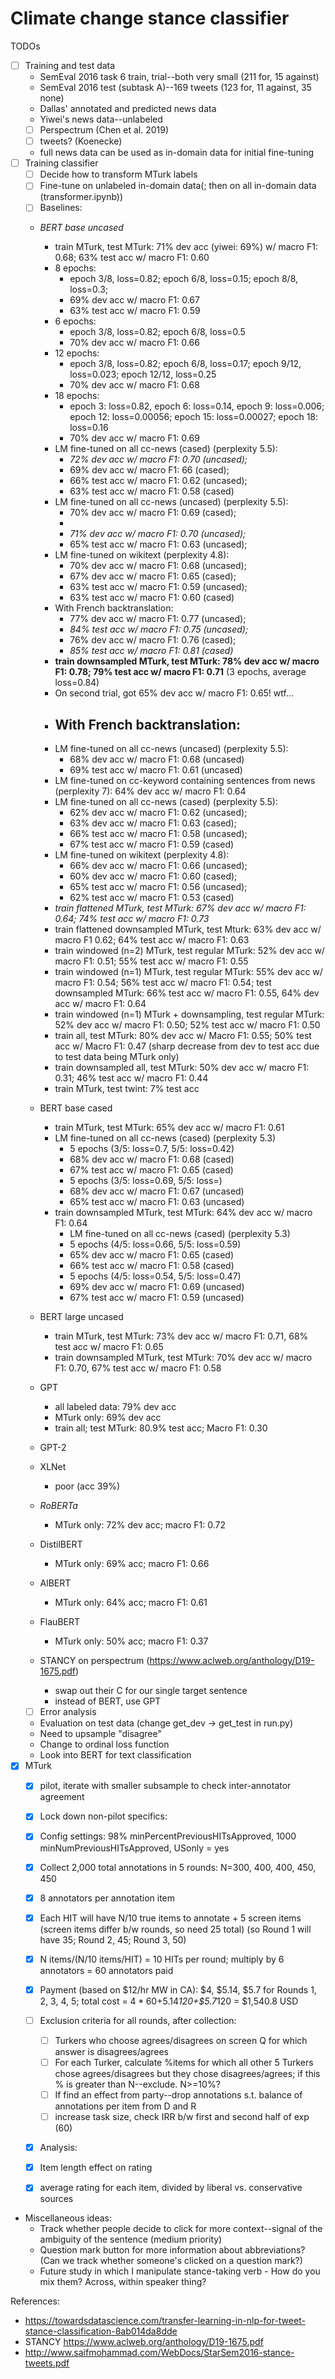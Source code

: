 # Climate change stance classifier

TODOs

- [ ] Training and test data
   - SemEval 2016 task 6 train, trial--both very small (211 for, 15 against)
   - SemEval 2016 test (subtask A)--169 tweets (123 for, 11 against, 35 none)
   - Dallas' annotated and predicted news data
   - Yiwei's news data--unlabeled
   - [ ] Perspectrum (Chen et al. 2019)
   - [ ] tweets? (Koenecke)
   - full news data can be used as in-domain data for initial fine-tuning
- [ ] Training classifier
   - [ ] Decide how to transform MTurk labels
   - [ ] Fine-tune on unlabeled in-domain data(; then on all in-domain data (transformer.ipynb))
   - [ ] Baselines: 
	- *BERT base uncased*
	    - train MTurk, test MTurk: 71% dev acc (yiwei: 69%) w/ macro F1: 0.68; 63% test acc w/ macro F1: 0.60
		- 8 epochs:
		    - epoch 3/8, loss=0.82; epoch 6/8, loss=0.15; epoch 8/8, loss=0.3;
		    - 69% dev acc w/ macro F1: 0.67
		    - 63% test acc w/ macro F1: 0.59
		- 6 epochs:
		    - epoch 3/8, loss=0.82; epoch 6/8, loss=0.5
		    - 70% dev acc w/ macro F1: 0.66
		- 12 epochs:
		    - epoch 3/8, loss=0.82; epoch 6/8, loss=0.17; epoch 9/12, loss=0.023; epoch 12/12, loss=0.25
		    - 70% dev acc w/ macro F1: 0.68
		- 18 epochs:
		    - epoch 3: loss=0.82, epoch 6: loss=0.14, epoch 9: loss=0.006; epoch 12: loss=0.00056; epoch 15: loss=0.00027; epoch 18: loss=0.16
		    - 70% dev acc w/ macro F1: 0.69
		- LM fine-tuned on all cc-news (cased) (perplexity 5.5): 
		    - *72% dev acc w/ macro F1: 0.70 (uncased);*
		    - 69% dev acc w/ macro F1: 66 (cased);
		    - 66% test acc w/ macro F1: 0.62 (uncased);
		    - 63% test acc w/ macro F1: 0.58 (cased)
		- LM fine-tuned on all cc-news (uncased) (perplexity 5.5):
		    - 70% dev acc w/ macro F1: 0.69 (cased);
		    - 
		    - *71% dev acc w/ macro F1: 0.70 (uncased);*
		    - 65% test acc w/ macro F1: 0.63 (uncased);
		- LM fine-tuned on wikitext (perplexity 4.8): 
		    - 70% dev acc w/ macro F1: 0.68 (uncased); 
		    - 67% dev acc w/ macro F1: 0.65 (cased); 
		    - 63% test acc w/ macro F1: 0.59 (uncased); 
		    - 63% test acc w/ macro F1: 0.60 (cased)
		- With French backtranslation:
		    - 77% dev acc w/ macro F1: 0.77 (uncased);
		    - *84% test acc w/ macro F1: 0.75 (uncased);*
		    - 76% dev acc w/ macro F1: 0.76 (cased);
		    - *85% test acc w/ macro F1: 0.81 (cased)*
	    - **train downsampled MTurk, test MTurk: 78% dev acc w/ macro F1: 0.78; 79% test acc w/ macro F1: 0.71** (3 epochs, average loss=0.84) 
		- On second trial, got 65% dev acc w/ macro F1: 0.65! wtf...
		- With French backtranslation:
		    - 
		- LM fine-tuned on all cc-news (uncased) (perplexity 5.5):
		    - 68% dev acc w/ macro F1: 0.68 (uncased)
		    - 69% test acc w/ macro F1: 0.61 (uncased)
		- LM fine-tuned on cc-keyword containing sentences from news (perplexity 7): 64% dev acc w/ macro F1: 0.64
		- LM fine-tuned on all cc-news (cased) (perplexity 5.5): 
		    - 62% dev acc w/ macro F1: 0.62 (uncased); 
		    - 63% dev acc w/ macro F1: 0.63 (cased);
		    - 66% test acc w/ macro F1: 0.58 (uncased);
		    - 67% test acc w/ macro F1: 0.59 (cased)
		- LM fine-tuned on wikitext (perplexity 4.8): 
		    - 66% dev acc w/ macro F1: 0.66 (uncased); 
		    - 60% dev acc w/ macro F1: 0.60 (cased); 
		    - 65% test acc w/ macro F1: 0.56 (uncased); 
		    - 62% test acc w/ macro F1: 0.53 (cased)
	    - *train flattened MTurk, test MTurk: 67% dev acc w/ macro F1: 0.64; 74% test acc w/ macro F1: 0.73*
	    - train flattened downsampled MTurk, test Mturk: 63% dev acc w/ macro F1 0.62; 64% test acc w/ macro F1: 0.63
	    - train windowed (n=2) MTurk, test regular MTurk: 52% dev acc w/ macro F1: 0.51; 55% test acc w/ macro F1: 0.55
	    - train windowed (n=1) MTurk, test regular MTurk: 55% dev acc w/ macro F1: 0.54; 56% test acc w/ macro F1: 0.54; test downsampled MTurk: 66% test acc w/ macro F1: 0.55, 64% dev acc w/ macro F1: 0.64
	    - train windowed (n=1) MTurk + downsampling, test regular MTurk: 52% dev acc w/ macro F1: 0.50; 52% test acc w/ macro F1: 0.50
	    - train all, test MTurk: 80% dev acc w/ Macro F1: 0.55; 50% test acc w/ Macro F1: 0.47 (sharp decrease from dev to test acc due to test data being MTurk only)
	    - train downsampled all, test MTurk: 50% dev acc w/ macro F1: 0.31; 46% test acc w/ macro F1: 0.44
	    - train MTurk, test twint: 7% test acc 
	- BERT base cased
	    - train MTurk, test MTurk: 65% dev acc w/ macro F1: 0.61
		- LM fine-tuned on all cc-news (cased) (perplexity 5.3)
		    - 5 epochs (3/5: loss=0.7, 5/5: loss=0.42)
			- 68% dev acc w/ macro F1: 0.68 (cased)
			- 67% test acc w/ macro F1: 0.65 (cased)
		    - 5 epochs (3/5: loss=0.69, 5/5: loss=)
			- 68% dev acc w/ macro F1: 0.67 (uncased)
			- 65% test acc w/ macro F1: 0.63 (uncased)
	    - train downsampled MTurk, test MTurk: 64% dev acc w/ macro F1: 0.64
	    	- LM fine-tuned on all cc-news (cased) (perplexity 5.3)
		    - 5 epochs (4/5: loss=0.66, 5/5: loss=0.59)
			- 65% dev acc w/ macro F1: 0.65 (cased)
			- 66% test acc w/ macro F1: 0.58 (cased)
		    - 5 epochs (4/5: loss=0.54, 5/5: loss=0.47)
			- 69% dev acc w/ macro F1: 0.69 (uncased)
			- 67% test acc w/ macro F1: 0.59 (uncased)
	- BERT large uncased
	    - train MTurk, test MTurk: 73% dev acc w/ macro F1: 0.71, 68% test acc w/ macro F1: 0.65
	    - train downsampled MTurk, test MTurk: 70% dev acc w/ macro F1: 0.70, 67% test acc w/ macro F1: 0.58
	- GPT 
	    - all labeled data: 79% dev acc
	    - MTurk only: 69% dev acc
	    - train all; test MTurk: 80.9% test acc; Macro F1: 0.30
	
	- GPT-2
	- XLNet
	    - poor (acc 39%)
	- *RoBERTa*
	    - MTurk only: 72% dev acc; macro F1: 0.72
	- DistilBERT
	    - MTurk only: 69% acc; macro F1: 0.66
	- AlBERT
	    - MTurk only: 64% acc; macro F1: 0.61
	- FlauBERT
	    - MTurk only: 50% acc; macro F1: 0.37
	- STANCY on perspectrum (https://www.aclweb.org/anthology/D19-1675.pdf)
	    - swap out their C for our single target sentence
	    - instead of BERT, use GPT
   - [ ] Error analysis
	- Evaluation on test data (change get_dev -> get_test in run.py)
	- Need to upsample "disagree"
	- Change to ordinal loss function
	- Look into BERT for text classification
- [x] MTurk 
   - [x] pilot, iterate with smaller subsample to check inter-annotator agreement
   - [x] Lock down non-pilot specifics:
	- [x] Config settings: 98% minPercentPreviousHITsApproved, 1000 minNumPreviousHITsApproved, USonly = yes
	- [x] Collect 2,000 total annotations in 5 rounds: N=300, 400, 400, 450, 450
	- [x] 8 annotators per annotation item
	- [x] Each HIT will have N/10 true items to annotate + 5 screen items (screen items differ b/w rounds, so need 25 total) (so Round 1 will have 35; Round 2, 45; Round 3, 50)
	- [x] N items/(N/10 items/HIT) = 10 HITs per round; multiply by 6 annotators = 60 annotators paid
	- [x] Payment (based on $12/hr MW in CA): $4, $5.14, $5.7 for Rounds 1, 2, 3, 4, 5; total cost = $4*60+$5.14*120+$5.7*120 = $1,540.8 USD
	- [ ] Exclusion criteria for all rounds, after collection:
		- [ ] Turkers who choose agrees/disagrees on screen Q for which answer is disagrees/agrees
		- [ ] For each Turker, calculate %items for which all other 5 Turkers chose agrees/disagrees but they chose disagrees/agrees; if this % is greater than N--exclude. N>=10%?
		- [ ] If find an effect from party--drop annotations s.t. balance of annotations per item from D and R
		- [ ] increase task size, check IRR b/w first and second half of exp (60)
   - [x] Analysis:
	- [x] Item length effect on rating
	- [x] average rating for each item, divided by liberal vs. conservative sources


- Miscellaneous ideas:
	- Track whether people decide to click for more context--signal of the ambiguity of the sentence (medium priority)
	- Question mark button for more information about abbreviations? (Can we track whether someone's clicked on a question mark?)
	- Future study in which I manipulate stance-taking verb
            - How do you mix them? Across, within speaker thing?

References:
   - https://towardsdatascience.com/transfer-learning-in-nlp-for-tweet-stance-classification-8ab014da8dde
   - STANCY https://www.aclweb.org/anthology/D19-1675.pdf
   - http://www.saifmohammad.com/WebDocs/StarSem2016-stance-tweets.pdf

